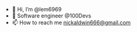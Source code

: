 - 👋 Hi, I’m @lem6969
- 👀 Software engineer @100Devs 
- 📫 How to reach me nickaldwin666@gmail.com

<!---
lem6969/lem6969 is a ✨ special ✨ repository because its `README.md` (this file) appears on your GitHub profile.
You can click the Preview link to take a look at your changes.
--->
